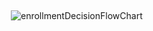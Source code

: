 <img src="https://raw.github.com/jeisenma/ProgrammingConcepts/master/ShouldYouTakeThisCourse.png" alt="enrollmentDecisionFlowChart" hspace="15" vspace="15"></img>
